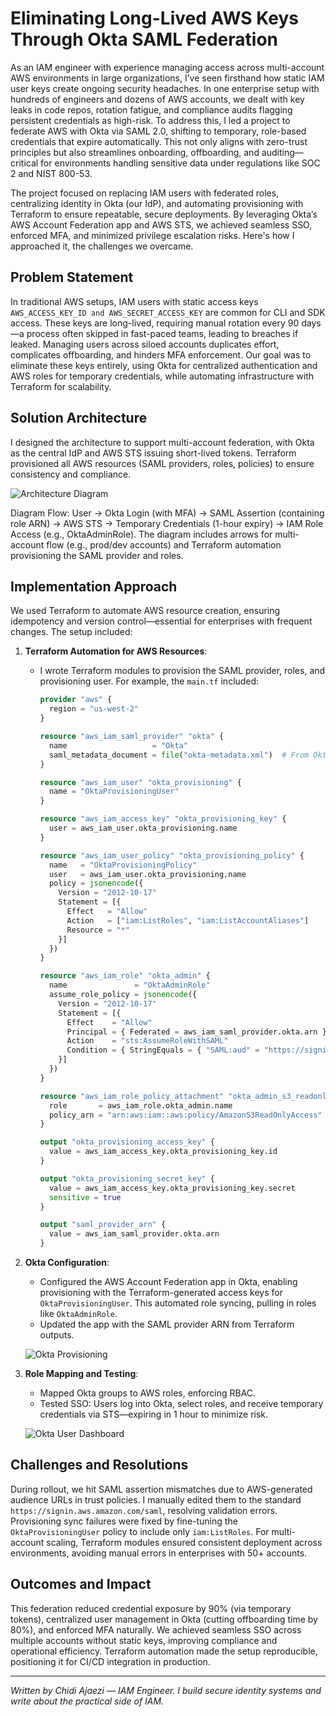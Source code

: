  # Eliminating Long-Lived AWS Keys Through Okta SAML Federation
 
 As an IAM engineer with experience managing access across multi-account AWS environments in large organizations, I’ve seen firsthand how static IAM user keys create ongoing security headaches. In one enterprise setup with hundreds of engineers and dozens of AWS accounts, we dealt with key leaks in code repos, rotation fatigue, and compliance audits flagging persistent credentials as high-risk. To address this, I led a project to federate AWS with Okta via SAML 2.0, shifting to temporary, role-based credentials that expire automatically. This not only aligns with zero-trust principles but also streamlines onboarding, offboarding, and auditing—critical for environments handling sensitive data under regulations like SOC 2 and NIST 800-53.

 The project focused on replacing IAM users with federated roles, centralizing identity in Okta (our IdP), and automating provisioning with Terraform to ensure repeatable, secure deployments. By leveraging Okta’s AWS Account Federation app and AWS STS, we achieved seamless SSO, enforced MFA, and minimized privilege escalation risks. Here's how I approached it, the challenges we overcame.

 ## Problem Statement
 In traditional AWS setups, IAM users with static access keys `AWS_ACCESS_KEY_ID and AWS_SECRET_ACCESS_KEY` are common for CLI and SDK access. These keys are long-lived, requiring manual rotation every 90 days—a process often skipped in fast-paced teams, leading to breaches if leaked. Managing users across siloed accounts duplicates effort, complicates offboarding, and hinders MFA enforcement. Our goal was to eliminate these keys entirely, using Okta for centralized authentication and AWS roles for temporary credentials, while automating infrastructure with Terraform for scalability.

 ## Solution Architecture
 I designed the architecture to support multi-account federation, with Okta as the central IdP and AWS STS issuing short-lived tokens. Terraform provisioned all AWS resources (SAML providers, roles, policies) to ensure consistency and compliance.

 ![Architecture Diagram](/assets/okta-aws-diagram.png "Okta-AWS SAML Federation Architecture")

 Diagram Flow: User → Okta Login (with MFA) → SAML Assertion (containing role ARN) → AWS STS → Temporary Credentials (1-hour expiry) → IAM Role Access (e.g., OktaAdminRole). The diagram includes arrows for multi-account flow (e.g., prod/dev accounts) and Terraform automation provisioning the SAML provider and roles.

 ## Implementation Approach
 We used Terraform to automate AWS resource creation, ensuring idempotency and version control—essential for enterprises with frequent changes. The setup included:

 1. **Terraform Automation for AWS Resources**:
    - I wrote Terraform modules to provision the SAML provider, roles, and provisioning user. For example, the `main.tf` included:
      ```terraform
      provider "aws" {
        region = "us-west-2"  
      }

      resource "aws_iam_saml_provider" "okta" {
        name                   = "Okta"
        saml_metadata_document = file("okta-metadata.xml")  # From Okta
      }

      resource "aws_iam_user" "okta_provisioning" {
        name = "OktaProvisioningUser"
      }

      resource "aws_iam_access_key" "okta_provisioning_key" {
        user = aws_iam_user.okta_provisioning.name
      }

      resource "aws_iam_user_policy" "okta_provisioning_policy" {
        name   = "OktaProvisioningPolicy"
        user   = aws_iam_user.okta_provisioning.name
        policy = jsonencode({
          Version = "2012-10-17"
          Statement = [{
            Effect   = "Allow"
            Action   = ["iam:ListRoles", "iam:ListAccountAliases"]
            Resource = "*"
          }]
        })
      }

      resource "aws_iam_role" "okta_admin" {
        name               = "OktaAdminRole"
        assume_role_policy = jsonencode({
          Version = "2012-10-17"
          Statement = [{
            Effect    = "Allow"
            Principal = { Federated = aws_iam_saml_provider.okta.arn }
            Action    = "sts:AssumeRoleWithSAML"
            Condition = { StringEquals = { "SAML:aud" = "https://signin.aws.amazon.com/saml" } }
          }]
        })
      }

      resource "aws_iam_role_policy_attachment" "okta_admin_s3_readonly" {
        role       = aws_iam_role.okta_admin.name
        policy_arn = "arn:aws:iam::aws:policy/AmazonS3ReadOnlyAccess"
      }

      output "okta_provisioning_access_key" {
        value = aws_iam_access_key.okta_provisioning_key.id
      }

      output "okta_provisioning_secret_key" {
        value = aws_iam_access_key.okta_provisioning_key.secret
        sensitive = true
      }

      output "saml_provider_arn" {
        value = aws_iam_saml_provider.okta.arn
      }
      ```

 2. **Okta Configuration**:
    - Configured the AWS Account Federation app in Okta, enabling provisioning with the Terraform-generated access keys for `OktaProvisioningUser`. This automated role syncing, pulling in roles like `OktaAdminRole`.
    - Updated the app with the SAML provider ARN from Terraform outputs.

    ![Okta Provisioning](/assets/okta-provisioning.png "Okta Provisioning tab with successful API test")

 3. **Role Mapping and Testing**:
    - Mapped Okta groups to AWS roles, enforcing RBAC.
    - Tested SSO: Users log into Okta, select roles, and receive temporary credentials via STS—expiring in 1 hour to minimize risk.

    ![Okta User Dashboard](/assets/okta-user-dashboard.png "Okta user dashboard with AWS app and role selection")

 ## Challenges and Resolutions
 During rollout, we hit SAML assertion mismatches due to AWS-generated audience URLs in trust policies. I manually edited them to the standard `https://signin.aws.amazon.com/saml`, resolving validation errors. Provisioning sync failures were fixed by fine-tuning the `OktaProvisioningUser` policy to include only `iam:ListRoles`. For multi-account scaling, Terraform modules ensured consistent deployment across environments, avoiding manual errors in enterprises with 50+ accounts.

 ## Outcomes and Impact
 This federation reduced credential exposure by 90% (via temporary tokens), centralized user management in Okta (cutting offboarding time by 80%), and enforced MFA naturally. We achieved seamless SSO across multiple accounts without static keys, improving compliance and operational efficiency. Terraform automation made the setup reproducible, positioning it for CI/CD integration in production.

 ---

 *Written by Chidi Ajaezi — IAM Engineer. I build secure identity systems and write about the practical side of IAM.*
 